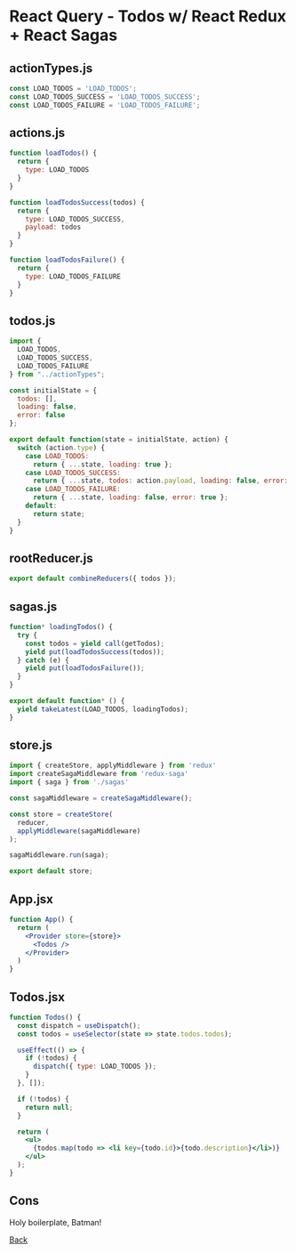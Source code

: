 # React Query - Todos w/ React Redux + React Sagas

## actionTypes.js

```javascript
const LOAD_TODOS = 'LOAD_TODOS';
const LOAD_TODOS_SUCCESS = 'LOAD_TODOS_SUCCESS';
const LOAD_TODOS_FAILURE = 'LOAD_TODOS_FAILURE';
```

## actions.js

```javascript
function loadTodos() {
  return {
    type: LOAD_TODOS
  }
}

function loadTodosSuccess(todos) {
  return {
    type: LOAD_TODOS_SUCCESS,
    payload: todos
  }
}

function loadTodosFailure() {
  return {
    type: LOAD_TODOS_FAILURE
  }
}
```

## todos.js

```javascript
import {
  LOAD_TODOS,
  LOAD_TODOS_SUCCESS,
  LOAD_TODOS_FAILURE
} from "../actionTypes";

const initialState = {
  todos: [],
  loading: false,
  error: false
};

export default function(state = initialState, action) {
  switch (action.type) {
    case LOAD_TODOS:
      return { ...state, loading: true };
    case LOAD_TODOS_SUCCESS:
      return { ...state, todos: action.payload, loading: false, error: false };
    case LOAD_TODOS_FAILURE:
      return { ...state, loading: false, error: true };
    default:
      return state;
  }
}
```

## rootReducer.js

```javascript
export default combineReducers({ todos });
```

## sagas.js

```javascript
function* loadingTodos() {
  try {
    const todos = yield call(getTodos);
    yield put(loadTodosSuccess(todos));
  } catch (e) {
    yield put(loadTodosFailure());
  }
}

export default function* () {
  yield takeLatest(LOAD_TODOS, loadingTodos);
}
```

## store.js

```javascript
import { createStore, applyMiddleware } from 'redux'
import createSagaMiddleware from 'redux-saga'
import { saga } from './sagas'

const sagaMiddleware = createSagaMiddleware();

const store = createStore(
  reducer,
  applyMiddleware(sagaMiddleware)
);

sagaMiddleware.run(saga);

export default store;
```

## App.jsx

```jsx
function App() {
  return (
    <Provider store={store}>
      <Todos />
    </Provider>
  )
}
```

## Todos.jsx

```jsx
function Todos() {
  const dispatch = useDispatch();
  const todos = useSelector(state => state.todos.todos);

  useEffect(() => {
    if (!todos) {
      dispatch({ type: LOAD_TODOS });
    }
  }, []);

  if (!todos) {
    return null;
  }

  return (
    <ul>
      {todos.map(todo => <li key={todo.id}>{todo.description}</li>)}
    </ul>
  );
}
```

## Cons

Holy boilerplate, Batman!

[Back](./001-react-query.md)
